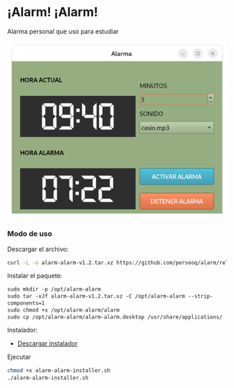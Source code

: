 # ¡Alarm! ¡Alarm!

Alarma personal que uso para estudiar

![](preview.png)

### Modo de uso

Descargar el archivo:
```sh
curl -L -o alarm-alarm-v1.2.tar.xz https://github.com/perseoq/alarm/releases/download/study.alarm/alarm-alarm-v1.2.tar.xz
```

Instalar el paquete:
```
sudo mkdir -p /opt/alarm-alarm
sudo tar -xJf alarm-alarm-v1.2.tar.xz -C /opt/alarm-alarm --strip-components=1
sudo chmod +x /opt/alarm-alarm/alarm
sudo cp /opt/alarm-alarm/alarm-alarm.desktop /usr/share/applications/
```
Instalador:
- [Descargar instalador](https://raw.githubusercontent.com/perseoq/alarm/refs/heads/main/v1.0/alarm-alarm-installer.sh?token=GHSAT0AAAAAADFJSH4YW4RKRC3EPYXV4IPO2CMRCMQ)

Ejecutar
```sh
chmod +x alarm-alarm-installer.sh
./alarm-alarm-installer.sh
``` 



